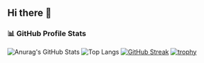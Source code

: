 ## Hi there 👋

<!--
**Haseef2005/Haseef2005** is a ✨ _special_ ✨ repository because its `README.md` (this file) appears on your GitHub profile.

Here are some ideas to get you started:

- 🔭 I’m currently working on ...
- 🌱 I’m currently learning ...
- 👯 I’m looking to collaborate on ...
- 🤔 I’m looking for help with ...
- 💬 Ask me about ...
- 📫 How to reach me: ...
- 😄 Pronouns: ...
- ⚡ Fun fact: ...
-->

### 📊 GitHub Profile Stats

![Anurag's GitHub Stats](https://github-readme-stats.vercel.app/api?username=Haseef2005&show_icons=true&include_all_commits=true&count_private=true&theme=dark)
![Top Langs](https://github-readme-stats.vercel.app/api/top-langs/?username=Haseef2005&layout=compact&theme=tokyonight)
[![GitHub Streak](https://streak-stats.demolab.com?user=Haseef2005&theme=tokyonight)](https://git.io/streak-stats)
[![trophy](https://github-profile-trophy.vercel.app/?username=Haseef2005&theme=tokyonight)](https://github.com/ryo-ma/github-profile-trophy)


